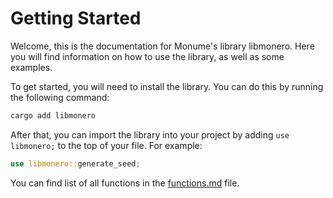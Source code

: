 # Getting Started

Welcome, this is the documentation for Monume's library libmonero. Here you will find information on how to use the library, as well as some examples.

To get started, you will need to install the library. You can do this by running the following command:
```bash
cargo add libmonero
```
After that, you can import the library into your project by adding `use libmonero;` to the top of your file. For example:
```rust
use libmonero::generate_seed;
```

You can find list of all functions in the [functions.md](./functions.md) file.